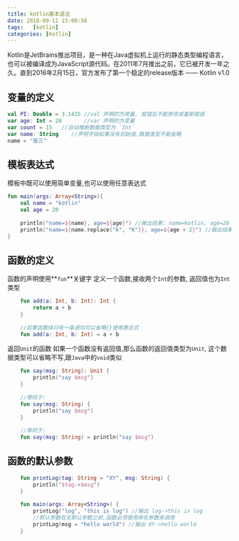 ```yaml
---
title: kotlin基本语法
date: 2018-09-11 15:00:58
tags:	[kotlin]
categories: [Kotlin]
---
```


Kotlin是JetBrains推出项目，是一种在Java虚拟机上运行的静态类型编程语言，也可以被编译成为JavaScript源代码。在2011年7月推出之前，它已被开发一年之久。直到2016年2月15日，官方发布了第一个稳定的release版本 —— Kotlin v1.0

## 变量的定义 

```kotlin
val PI: Double = 3.1415	//val 声明的为常量, 赋值后不能修改或重新赋值
var age: Int = 20		//var 声明的为变量
var count = 15 	 //自动推断数据类型为 `Int`
var name: String	//声明字段如果没有初始值,数据类型不能省略
name = "张三"
```
## 模板表达式

模板中既可以使用简单变量,也可以使用任意表达式
```kotlin
fun main(args: Array<String>){
	val name = "kotlin"
	val age = 20
	
	println("name=${name}, age=${age}") //输出结果: name=kotlin, age=20
	println("name=${name.replace("k", "K")}, age=${age + 2}") //输出结果: name=Kotlin, age=22
}

```

## 函数的定义

函数的声明使用**`fun`**关键字
定义一个函数,接收两个`Int`的参数, 返回值也为`Int`类型

```kotlin
	fun add(a: Int, b: Int): Int {
		return a + b
	}
	
	//如果函数体只有一条语句可以省略{}使用表达式
	fun add(a: Int, b: Int) = a + b
```
返回`Unit`的函数
如果一个函数没有返回值,那么函数的返回值类型为`Unit`, 这个数据类型可以省略不写,跟`Java`中的`void`类似
```kotlin
	fun say(msg: String): Unit {
		println("say $msg")
	}
	
	//等同于:
	fun say(msg: String) {
		println("say $msg")
	}
	
	//等同于:
	fun say(msg: String) = println("say $msg")
```

## 函数的默认参数
```kotlin
	fun printLog(tag: String = "XY", msg: String) {
		println("$tag->$msg")
	}
	
	fun main(args: Array<String>) {
		printLog("log", "this is log") //输出 log->this is log	
		//默认参数在无默认参数之前,函数必须使用命名参数来调用
		printLog(msg = "hello world") //输出 XY->hello world
	}

```



